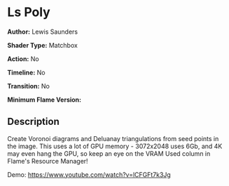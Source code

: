 # Ls Poly

**Author:** Lewis Saunders

**Shader Type:** Matchbox

**Action:** No

**Timeline:** No

**Transition:** No

**Minimum Flame Version:** 


## Description
Create Voronoi diagrams and Deluanay triangulations from seed points in the image.  This uses a lot of GPU memory - 3072x2048 uses 6Gb, and 4K may even hang the GPU, so keep an eye on the VRAM Used column in Flame's Resource Manager!

Demo: https://www.youtube.com/watch?v=lCFGFt7k3Jg
